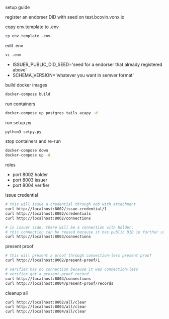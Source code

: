 setup guide

register an endorser DID with seed on test.bcovin.vonx.io

copy env.template to .env
```bash
cp env.template .env
```

edit .env
```bash
vi .env
```
* ISSUER_PUBLIC_DID_SEED='seed for a endorser that already registered above'
* SCHEMA_VERSION='whatever you want in semver format'

build docker images
```bash
docker-compose build
```

run containers
```bash
docker-compose up postgres tails acapy -d
```

run setup.py
```bash
python3 setpy.py
```

stop containers and re-run
```bash
docker-compose down
docker-compose up -d
```

roles
* port 8002 holder
* port 8003 issuer
* port 8004 verifier

issue credential
```bash
# this will issue a credential through oob with attachment
curl http://localhost:8002/issue-credential/1
curl http://localhost:8002/credentials
curl http://localhost:8002/connections

# in issuer side, there will be a connection with holder.
# this connection can be reused because it has public DID in further usecases.
curl http://localhost:8003/connections
```

present proof
```bash
# this will present a proof through connection-less present proof
curl http://localhost:8002/present-proof/1

# verifier has no connection because it was connection-less
# verifier got a present-proof record
curl http://localhost:8004/connections
curl http://localhost:8004/present-proof/records
```

cleanup all
```bash
curl http://localhost:8002/all/clear
curl http://localhost:8003/all/clear
curl http://localhost:8004/all/clear
```










